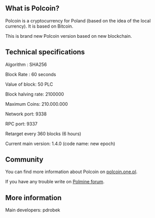 ﻿## What is Polcoin?

Polcoin is a cryptocurrency for Poland (based on the idea of the local currency). It is based on Bitcoin.

This is brand new Polcoin version based on new blockchain. 

## Technical specifications

Algorithm : SHA256

Block Rate : 60 seconds

Value of block: 50 PLC 

Block halving rate: 2100000 

Maximum Coins: 210.000.000 

Network port: 9338

RPC port: 9337

Retarget every 360 blocks (6 hours)

Current main version: 1.4.0 (code name: new epoch)

## Community

You can find more information about Polcoin on [polcoin.one.pl](http://polcoin.one.pl/).

If you have any trouble write on [Polmine forum](https://forum.polmine.pl/index.php?topic=4204).


## More information

Main developers: pdrobek